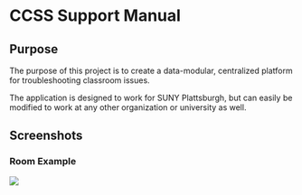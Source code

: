 # CCSS Support Manual

## Purpose

The purpose of this project is to create a data-modular, centralized platform for troubleshooting classroom issues. 

The application is designed to work for SUNY Plattsburgh, but can easily be modified to work at any other organization or university as well.

## Screenshots 

### Room Example

![](https://i.imgur.com/ioXoyWc.jpg)